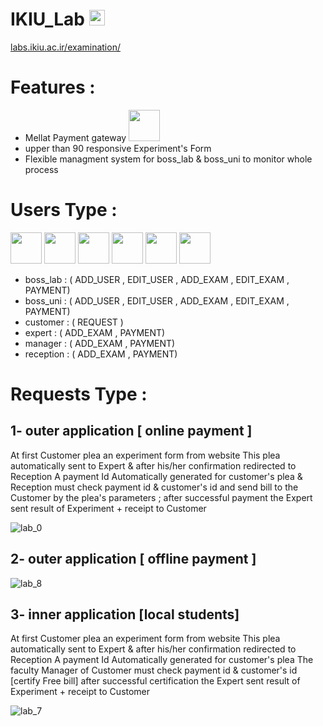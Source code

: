 # IKIU_Lab <img src="https://user-images.githubusercontent.com/74482108/126949943-83ea213c-e94a-4293-a297-0bf41c45928b.png" width="25">

[labs.ikiu.ac.ir/examination/](http://labs.ikiu.ac.ir/examination/)

# Features :
- Mellat Payment gateway <img src="https://way2pay.ir/wp-content/uploads/Behpardakht-Mellat-Logo-PNG-Way2pay-99-05-26.png" width="50">
- upper than 90 responsive Experiment's Form
- Flexible managment system for boss_lab & boss_uni to monitor whole process

# Users Type : 
<span>
<img src="https://user-images.githubusercontent.com/74482108/126951298-c9528655-6ecc-468d-9ebd-ffefa3dd2e62.png" width="50">
<img src="https://user-images.githubusercontent.com/74482108/126951406-184e6792-4f73-4d67-98ab-0ff72249af15.png" width="50">
<img src="https://user-images.githubusercontent.com/74482108/126951416-00bd3e83-4b57-40a3-b91e-cee3a0babeb3.png" width="50">
<img src="https://user-images.githubusercontent.com/74482108/126951425-4a8e9bef-46e9-4297-a270-8191545b158c.png" width="50">
<img src="https://user-images.githubusercontent.com/74482108/126951441-8e39dd72-377c-45f3-87f8-d52e3fe010ce.png" width="50">
<img src="https://user-images.githubusercontent.com/74482108/126951447-47f7f288-039f-4bad-90df-4391af01391b.png" width="50">
</span>

- boss_lab  : ( ADD_USER , EDIT_USER , ADD_EXAM , EDIT_EXAM , PAYMENT)
- boss_uni  : ( ADD_USER , EDIT_USER , ADD_EXAM , EDIT_EXAM , PAYMENT)
- customer  : ( REQUEST )
- expert    : ( ADD_EXAM , PAYMENT)
- manager   : ( ADD_EXAM , PAYMENT)
- reception : ( ADD_EXAM , PAYMENT)

# Requests Type : 
## 1- outer application [ online payment ]
At first Customer plea an experiment form from website
This plea automatically sent to Expert & after his/her confirmation redirected to Reception
A payment Id Automatically generated for customer's plea & Reception must check payment id & customer's id
and send bill to the Customer by the plea's parameters ; after successful payment the Expert sent result of Experiment + receipt to Customer

![lab_0](https://user-images.githubusercontent.com/74482108/127733870-c6affaa4-5788-4c74-8eea-2347c966aee5.png)

## 2- outer application [ offline payment ]
![lab_8](https://user-images.githubusercontent.com/74482108/127733875-62924908-c0ae-4740-9e9f-37fa6739d5b5.png)

## 3- inner application [local students]
At first Customer plea an experiment form from website
This plea automatically sent to Expert & after his/her confirmation redirected to Reception
A payment Id Automatically generated for customer's plea 
The faculty Manager of Customer must check payment id & customer's id [certify Free bill]
after successful certification the Expert sent result of Experiment + receipt to Customer

![lab_7](https://user-images.githubusercontent.com/74482108/127733871-16610b5b-7167-415d-b424-85d4a7315414.png)
